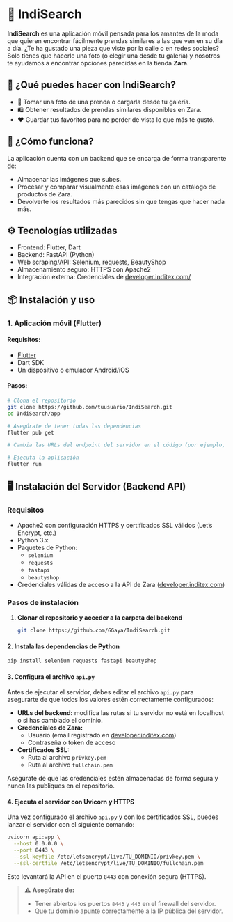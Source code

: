 
# 👗 IndiSearch

**IndiSearch** es una aplicación móvil pensada para los amantes de la moda que quieren encontrar fácilmente prendas similares a las que ven en su día a día. ¿Te ha gustado una pieza que viste por la calle o en redes sociales? Solo tienes que hacerle una foto (o elegir una desde tu galería) y nosotros te ayudamos a encontrar opciones parecidas en la tienda **Zara**.

## 🚀 ¿Qué puedes hacer con IndiSearch?

- 📸 Tomar una foto de una prenda o cargarla desde tu galería.
- 🛍️ Obtener resultados de prendas similares disponibles en Zara.
- ❤️ Guardar tus favoritos para no perder de vista lo que más te gustó.

## 🧠 ¿Cómo funciona?

La aplicación cuenta con un backend que se encarga de forma transparente de:

- Almacenar las imágenes que subes.
- Procesar y comparar visualmente esas imágenes con un catálogo de productos de Zara.
- Devolverte los resultados más parecidos sin que tengas que hacer nada más.

## ⚙️ Tecnologías utilizadas

- Frontend: Flutter, Dart
- Backend: FastAPI (Python)
- Web scraping/API: Selenium, requests, BeautyShop
- Almacenamiento seguro: HTTPS con Apache2
- Integración externa: Credenciales de [developer.inditex.com/](https://developer.inditex.com/)

## 📦 Instalación y uso

### 1. Aplicación móvil (Flutter)

#### Requisitos:
- [Flutter](https://flutter.dev/docs/get-started/install)
- Dart SDK
- Un dispositivo o emulador Android/iOS

#### Pasos:
```bash
# Clona el repositorio
git clone https://github.com/tuusuario/IndiSearch.git
cd IndiSearch/app

# Asegúrate de tener todas las dependencias
flutter pub get

# Cambia las URLs del endpoint del servidor en el código (por ejemplo, en services/api.dart)

# Ejecuta la aplicación
flutter run

```
## 🖥️ Instalación del Servidor (Backend API)

### Requisitos

- Apache2 con configuración HTTPS y certificados SSL válidos (Let’s Encrypt, etc.)
- Python 3.x
- Paquetes de Python:
    - `selenium`
    - `requests`
    - `fastapi`
    - `beautyshop`
- Credenciales válidas de acceso a la API de Zara ([developer.inditex.com](https://developer.inditex.com))

### Pasos de instalación

1. **Clonar el repositorio y acceder a la carpeta del backend**

   ```bash
   git clone https://github.com/GGaya/IndiSearch.git

#### 2. Instala las dependencias de Python
```bash
pip install selenium requests fastapi beautyshop
```

#### 3. Configura el archivo `api.py`

Antes de ejecutar el servidor, debes editar el archivo `api.py` para asegurarte de que todos los valores estén correctamente configurados:

- **URLs del backend:** modifica las rutas si tu servidor no está en localhost o si has cambiado el dominio.
- **Credenciales de Zara:**
    - Usuario (email registrado en [developer.inditex.com](https://developer.inditex.com))
    - Contraseña o token de acceso
- **Certificados SSL:**
    - Ruta al archivo `privkey.pem`
    - Ruta al archivo `fullchain.pem`

Asegúrate de que las credenciales estén almacenadas de forma segura y nunca las publiques en el repositorio.

#### 4. Ejecuta el servidor con Uvicorn y HTTPS

Una vez configurado el archivo `api.py` y con los certificados SSL, puedes lanzar el servidor con el siguiente comando:

```bash
uvicorn api:app \
  --host 0.0.0.0 \
  --port 8443 \
  --ssl-keyfile /etc/letsencrypt/live/TU_DOMINIO/privkey.pem \
  --ssl-certfile /etc/letsencrypt/live/TU_DOMINIO/fullchain.pem
```
Esto levantará la API en el puerto `8443` con conexión segura (HTTPS).

> ⚠️ **Asegúrate de:**
> - Tener abiertos los puertos `8443` y `443` en el firewall del servidor.
> - Que tu dominio apunte correctamente a la IP pública del servidor.
